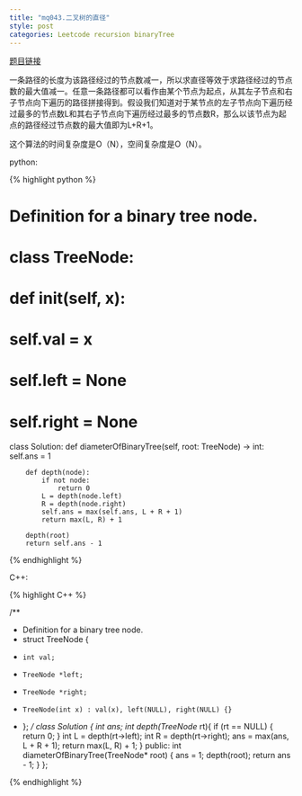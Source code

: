 ```yaml
---
title: "mq043.二叉树的直径"
style: post
categories: Leetcode recursion binaryTree
---
```


[题目链接](https://leetcode-cn.com/problems/diameter-of-binary-tree/)

一条路径的长度为该路径经过的节点数减一，所以求直径等效于求路径经过的节点数的最大值减一。任意一条路径都可以看作由某个节点为起点，从其左子节点和右子节点向下遍历的路径拼接得到。假设我们知道对于某节点的左子节点向下遍历经过最多的节点数L和其右子节点向下遍历经过最多的节点数R，那么以该节点为起点的路径经过节点数的最大值即为L+R+1。

这个算法的时间复杂度是O（N），空间复杂度是O（N）。

python:

{% highlight python %}

# Definition for a binary tree node.
# class TreeNode:
#     def __init__(self, x):
#         self.val = x
#         self.left = None
#         self.right = None

class Solution:
    def diameterOfBinaryTree(self, root: TreeNode) -> int:
        self.ans = 1

        def depth(node):
            if not node:
                return 0
            L = depth(node.left)
            R = depth(node.right)
            self.ans = max(self.ans, L + R + 1)
            return max(L, R) + 1
        
        depth(root)
        return self.ans - 1

{% endhighlight %}

C++:

{% highlight C++ %}

/**
 * Definition for a binary tree node.
 * struct TreeNode {
 *     int val;
 *     TreeNode *left;
 *     TreeNode *right;
 *     TreeNode(int x) : val(x), left(NULL), right(NULL) {}
 * };
 */
class Solution {
    int ans;
    int depth(TreeNode* rt){
        if (rt == NULL) {
            return 0;
        }
        int L = depth(rt->left);
        int R = depth(rt->right);
        ans = max(ans, L + R + 1);
        return max(L, R) + 1;
    }
public:
    int diameterOfBinaryTree(TreeNode* root) {
        ans = 1;
        depth(root);
        return ans - 1;
    }
};

{% endhighlight %}
